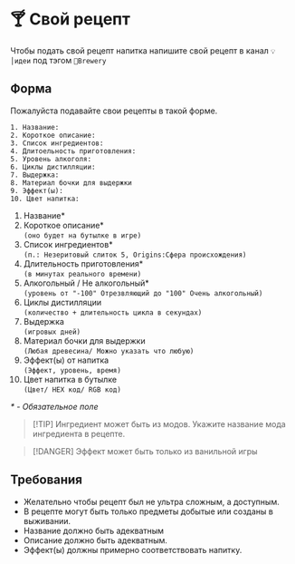 # 🍸 Свой рецепт
Чтобы подать свой рецепт напитка напишите свой рецепт в канал `💡│идеи` под тэгом 
`🍷Brewery`

## Форма
Пожалуйста подавайте свои рецепты в такой форме. 

```
1. Название:
2. Короткое описание:
3. Список ингредиентов:
4. Длитоельность приготовления:
5. Уровень алкоголя:
6. Циклы дистилляции:
7. Выдержка:
8. Материал бочки для выдержки
9. Эффект(ы):
10. Цвет напитка:
``` 

1. Название*
2. Короткое описание* <br/> `(оно будет на бутылке в игре)`
3. Список ингредиентов* <br/> `(п.: Незеритовый слиток 5, Origins:Сфера происхождения)`
4. Длительность приготовления* <br/> `(в минутах реального времени)`
5. Алкогольный / Не алкогольный* <br/> `(уровень от "-100" Отрезвляющий до "100" Очень алкогольный)`
6. Циклы дистилляции <br/> `(количество + длительность цикла в секундах)`
7. Выдержка <br/> `(игровых дней)`
8. Материал бочки для выдержки <br/> `(Любая древесина/ Можно указать что любую)`
9. Эффект(ы) от напитка <br/> `(Эффект, уровень, время)`
10. Цвет напитка в бутылке <br/> `(Цвет/ HEX код/ RGB код)`

*\* - Обязательное поле*

> [!TIP] Ингредиент может быть из модов. Укажите название мода ингредиента в рецепте.

> [!DANGER] Эффект может быть только из ванильной игры


## Требования

- Желательно чтобы рецепт был не ультра сложным, а доступным.
- В рецепте могут быть только предметы добытые или созданы в выживании.
- Название должно быть адекватным
- Описание должно быть адекватным.
- Эффект(ы) должны примерно соответствовать напитку.

